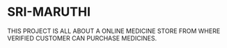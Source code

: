 # SRI-MARUTHI
THIS PROJECT IS ALL ABOUT A ONLINE MEDICINE STORE FROM WHERE VERIFIED CUSTOMER CAN PURCHASE MEDICINES.
